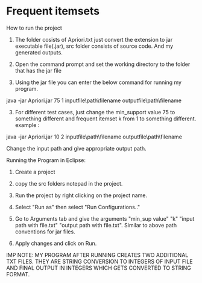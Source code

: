 # Frequent itemsets

How to run the project

1) The folder cosists of Apriori.txt just convert the extension to jar executable file(.jar), src folder consists of source code. And 
my generated outputs.

2) Open the command prompt and set the working directory to the folder that has the jar file

3) Using the jar file you can enter the below command for running my program.

java -jar Apriori.jar 75 1 inputfile\path\filename outputfile\path\filename 

3) For different test cases, just change the min_support value 75 to something different and frequent itemset k from 1 to something different. example :

 java -jar Apriori.jar 10 2 inputfile\path\filename outputfile\path\filename

Change the input path and give appropriate output path.

Running the Program in Eclipse:

1) Create a project

2) copy the src folders notepad in the project.

3) Run the project by right clicking on the project name.

4) Select "Run as" then select "Run Configurations.."

5) Go to Arguments tab and give the arguments "min_sup value" "k" "input path with file.txt" "output path with file.txt".
Similar to above path conventions for jar files.

6) Apply changes and click on Run.

IMP NOTE: MY PROGRAM AFTER RUNNING CREATES TWO ADDITIONAL TXT FILES. THEY ARE STRING CONVERSION TO INTEGERS OF INPUT FILE AND FINAL OUTPUT IN INTEGERS WHICH GETS CONVERTED TO STRING FORMAT.